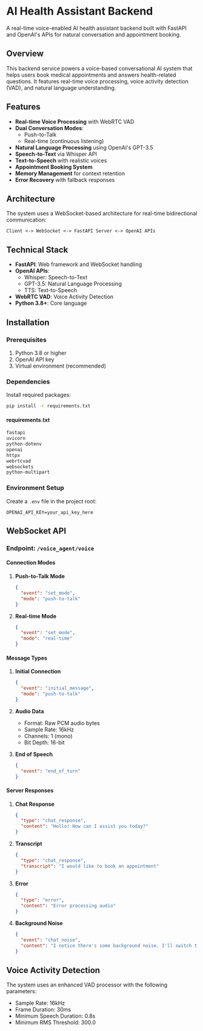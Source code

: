 # AI Health Assistant Backend

A real-time voice-enabled AI health assistant backend built with FastAPI and OpenAI's APIs for natural conversation and appointment booking.

## Overview

This backend service powers a voice-based conversational AI system that helps users book medical appointments and answers health-related questions. It features real-time voice processing, voice activity detection (VAD), and natural language understanding.

## Features

- **Real-time Voice Processing** with WebRTC VAD
- **Dual Conversation Modes**:
  - Push-to-Talk
  - Real-time (continuous listening)
- **Natural Language Processing** using OpenAI's GPT-3.5
- **Speech-to-Text** via Whisper API
- **Text-to-Speech** with realistic voices
- **Appointment Booking System**
- **Memory Management** for context retention
- **Error Recovery** with fallback responses

## Architecture

The system uses a WebSocket-based architecture for real-time bidirectional communication:

```
Client <-> WebSocket <-> FastAPI Server <-> OpenAI APIs
```

## Technical Stack

- **FastAPI**: Web framework and WebSocket handling
- **OpenAI APIs**:
  - Whisper: Speech-to-Text
  - GPT-3.5: Natural Language Processing
  - TTS: Text-to-Speech
- **WebRTC VAD**: Voice Activity Detection
- **Python 3.8+**: Core language

## Installation

### Prerequisites

1. Python 3.8 or higher
2. OpenAI API key
3. Virtual environment (recommended)

### Dependencies

Install required packages:

```bash
pip install -r requirements.txt
```

#### requirements.txt

```txt
fastapi
uvicorn
python-dotenv
openai
httpx
webrtcvad
websockets
python-multipart
```

### Environment Setup

Create a `.env` file in the project root:

```env
OPENAI_API_KEY=your_api_key_here
```

## WebSocket API

### Endpoint: `/voice_agent/voice`

#### Connection Modes

1. **Push-to-Talk Mode**

   ```json
   {
     "event": "set_mode",
     "mode": "push-to-talk"
   }
   ```

2. **Real-time Mode**
   ```json
   {
     "event": "set_mode",
     "mode": "real-time"
   }
   ```

#### Message Types

1. **Initial Connection**

   ```json
   {
     "event": "initial_message",
     "mode": "push-to-talk"
   }
   ```

2. **Audio Data**

   - Format: Raw PCM audio bytes
   - Sample Rate: 16kHz
   - Channels: 1 (mono)
   - Bit Depth: 16-bit

3. **End of Speech**
   ```json
   {
     "event": "end_of_turn"
   }
   ```

#### Server Responses

1. **Chat Response**

   ```json
   {
     "type": "chat_response",
     "content": "Hello! How can I assist you today?"
   }
   ```

2. **Transcript**

   ```json
   {
     "type": "chat_response",
     "transcript": "I would like to book an appointment"
   }
   ```

3. **Error**
   ```json
   {
     "type": "error",
     "content": "Error processing audio"
   }
   ```
4. **Background Noise**
   ```json
   {
     "event": "chat_noise",
     "content": "I notice there's some background noise. I'll switch to push-to-talk mode to help us communicate more clearly"
   }
   ```

## Voice Activity Detection

The system uses an enhanced VAD processor with the following parameters:

- Sample Rate: 16kHz
- Frame Duration: 30ms
- Minimum Speech Duration: 0.8s
- Minimum RMS Threshold: 300.0
